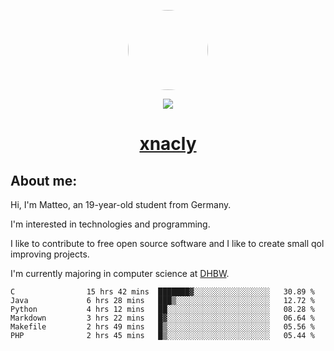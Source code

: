 <p align="center">
  <img style="border-radius: 100px" width="128" height="128" src="https://avatars.githubusercontent.com/u/47723417?v=4"/>
</p>
<p align="center">
  <img src="https://komarev.com/ghpvc/?username=xnacly&&style=flat-square"/>
</p>

<h1 align="center"><a href="https://xnacly.me/"> xnacly</a> </h1>

<h2> About me:</h2>

<p>Hi, I'm Matteo, an 19-year-old student from Germany. </p>
<p>I'm interested in technologies and programming.</p>
<p>I like to contribute to free open source software and I like to create small qol improving projects.</p>
<p>I'm currently majoring in computer science at <a href="https://www.dhbw.de/startseite">DHBW</a>.</p>

<!--START_SECTION:waka-->

```text
C                15 hrs 42 mins  ███████▓░░░░░░░░░░░░░░░░░   30.89 %
Java             6 hrs 28 mins   ███▒░░░░░░░░░░░░░░░░░░░░░   12.72 %
Python           4 hrs 12 mins   ██░░░░░░░░░░░░░░░░░░░░░░░   08.28 %
Markdown         3 hrs 22 mins   █▓░░░░░░░░░░░░░░░░░░░░░░░   06.64 %
Makefile         2 hrs 49 mins   █▒░░░░░░░░░░░░░░░░░░░░░░░   05.56 %
PHP              2 hrs 45 mins   █▒░░░░░░░░░░░░░░░░░░░░░░░   05.44 %
```

<!--END_SECTION:waka-->
